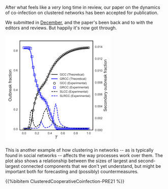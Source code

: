 <!--
.. title: Two-strain co-infection paper accepted
.. slug: two-strain-co-infection-paper-accepted
.. date: 2021-05-21 15:57:36 UTC+01:00
.. tags: news, complex networks, epidemic spreading, co-infection, paper
.. category:
.. link:
.. previewimage: /images/posts/20210521-strains.png
.. description:
.. type: text
-->

After what feels like a *very* long time in review, our paper on
the dynamics of co-infection on clustered networks has been accepted
for publication.

<!-- TEASER_END -->

We submitted in [December](/blog/2020/12/18/coinfection-dynamics/),
and the paper's been back and to with the editors and reviews. But
happily it's now got through.

![Co-infection outbreaks](/images/posts/20210521-strains.png)

This is another example of how clustering in networks -- as is
typically found in social networks -- affects the way processes work
over them. The plot also shows a relationship between the sizes of
largest and second-largest connected components that we don't yet
understand, but might be important both for forecasting and (possibly)
countermeasures.

{{%bibitem ClusteredCooperativeCoinfection-PRE21 %}}
